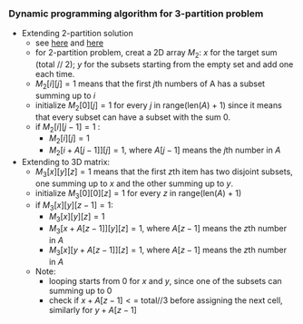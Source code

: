 ### Dynamic programming algorithm for 3-partition problem<br>
- Extending 2-partition solution
    - see [here](https://www.geeksforgeeks.org/dynamic-programming-set-18-partition-problem/) and [here](https://www.ideserve.co.in/learn/set-partition-problem-dynamic-programming)
    - for 2-partition problem, creat a 2D array $M_2$: $x$ for the target sum (total // 2); $y$ for the subsets starting from the empty set and add one each time.
    - $M_2[i][j] = 1$ means that the first $j$th numbers of A has a subset summing up to $i$
    - initialize $M_2[0][j] = 1$ for every $j$ in range(len($A$) + 1) since it means that every subset can have a subset with the sum $0$.
    - if $M_2[i][j - 1] = 1$ :
        - $M_2[i][j] = 1$
        - $M_2[i + A[j-1]][j] = 1$, where $A[j-1]$ means the $j$th number in $A$
- Extending to 3D matrix:
    - $M_3[x][y][z] = 1$ means that the first $z$th item has two disjoint subsets, one summing up to $x$ and the other summing up to $y$.
    - initialize $M_3[0][0][z] = 1$ for every $z$ in range(len($A$) + 1)
    - if $M_3[x][y][z - 1] = 1$:
        - $M_3[x][y][z] = 1$
        - $M_3[x + A[z-1]][y][z] = 1$, where $A[z-1]$ means the $z$th number in $A$
        - $M_3[x][y + A[z-1]][z] = 1$, where $A[z-1]$ means the $z$th number in $A$    
    - Note:
        - looping starts from $0$ for $x$ and $y$, since one of the subsets can summing up to $0$
        - check if $x + A[z - 1] <=$ total//3 before assigning the next cell, similarly for $y + A[z - 1]$
